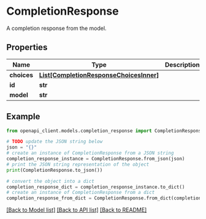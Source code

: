 # CompletionResponse

A completion response from the model.

## Properties

Name | Type | Description | Notes
------------ | ------------- | ------------- | -------------
**choices** | [**List[CompletionResponseChoicesInner]**](CompletionResponseChoicesInner.md) |  | [optional] 
**id** | **str** |  | [optional] 
**model** | **str** |  | [optional] 

## Example

```python
from openapi_client.models.completion_response import CompletionResponse

# TODO update the JSON string below
json = "{}"
# create an instance of CompletionResponse from a JSON string
completion_response_instance = CompletionResponse.from_json(json)
# print the JSON string representation of the object
print(CompletionResponse.to_json())

# convert the object into a dict
completion_response_dict = completion_response_instance.to_dict()
# create an instance of CompletionResponse from a dict
completion_response_from_dict = CompletionResponse.from_dict(completion_response_dict)
```
[[Back to Model list]](../README.md#documentation-for-models) [[Back to API list]](../README.md#documentation-for-api-endpoints) [[Back to README]](../README.md)


